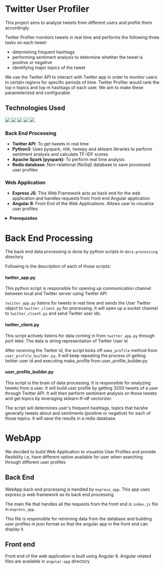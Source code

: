 # Twitter User Profiler

This project aims to analyze tweets from different users and profile them accordingly.
<br />

Twitter Profiler monitors tweets in real time and performs the following three tasks on each tweet:
* determining frequent hashtags 
* performing sentiment analysis to determine whether the tweet is positive or negative
* identifying major topics of the tweet

We use the Twitter API to interact with Twitter app in order to monitor users in certain regions for
specific periods of time. Twitter Profiler would rank the top n topics and top m hashtags of each user.
We aim to make these parameterized and configurable.

## Technologies Used
![](https://img.icons8.com/color/48/000000/python.png) ![](https://cdn4.iconfinder.com/data/icons/redis-2/1451/Untitled-2-48.png) ![](https://img.icons8.com/color/48/000000/angularjs.png) ![](https://img.icons8.com/color/48/000000/nodejs.png) ![](https://img.icons8.com/color/48/000000/twitter.png)

### Back End Processing
* <strong>Twitter API</strong>: To get tweets in real time
* <strong>Python3</strong>: Uses pyspark, nltk, tweepy and sklearn libraries to perform sentiment analysis and calculate TF-IDF scores
* <strong>Apache Spark (pyspark)</strong>: To perform real time analysis
* <strong>Redis database</strong>: Non-relational (NoSql) database to save processed user profiles

### Web Application
* <strong>Express JS</strong>: This Web Framework acts as back end for the web application and handles requests from front end Angular application
* <strong>Angular 8</strong>: Front End of the Web Applications. Allows user to visualize user profiles

<details>
  <summary><strong>Prerequisites</strong></summary>
  
  <br />
  In order to run this app, you will need to have java8, scala, python3 and Apache Spark installed on your system. We will list the steps to install those prerequisites for Ubuntu, Mac and Windows.
  <br />
  
<br />
<details>
  <summary><strong>Ubuntu</strong></summary>
 
  ### Step 1: Install Java
  Check if java is already installed on your system by running
  `java -version` for java versions less than 9 and `java --version` for java > 8
  
  If you already have java8, then continue to next step.

  Check if you have multiple java versions installed by running:  
  ```update-java-alternatives -l```

  If you have java 8 listed then select it by running:
  ```sudo update-alternatives --config java```
  This will list different versions of java. Select java8 from the list

  If you do not have java8 at all, then run:
  ```sudo apt install openjdk-8-jdk```
  <hr />
  
  ### Step2: Install Scala

  Install scala by running:
  ```sudo apt-get install scala```
  <hr />

  ### Step3: Install python 3.7

  To check if python3 is installed:
  ```python3 --version```

  If you do not have python3 installed, follow this tutorial to install python3.7 on ubuntu:
  <https://linuxize.com/post/how-to-install-python-3-7-on-ubuntu-18-04/>

  Next, install pip:
  ```sudo apt install -y python3-pip```

  get pyspark by running:
  ```pip3 install pyspark```

  get tweepy, nltk, psutil, sklearn:
  ```
  pip3 install tweepy
  pip3 install nltk
  pip3 install psutil
  pip3 install sklearn
  ```

  Download "vader_lexicon", "stopwords", "punkt" (for word tokenizer) from nltk:
  ```
  [root]# python
  Python 3.6.8 (default, May  2 2019, 20:40:44) 
  [GCC 4.8.5 20150623 (Red Hat 4.8.5-36)] on linux
  Type "help", "copyright", "credits" or "license" for more information.
  >>> import nltk
  >>> nltk.download("vader_lexicon")
  >>> nltk.download('stopwords')
  >>> nltk.download('punkt')
  [nltk_data] Downloading package vader_lexicon to /root/nltk_data...
  True
  >>> exit()
  ```

  To test Spark, run:
  `pyspark`

  you should see the following output:
  ```Welcome to
        ____              __
       / __/__  ___ _____/ /__
      _\ \/ _ \/ _ `/ __/  '_/
     /__ / .__/\_,_/_/ /_/\_\   version 2.4.4
        /_/

  Using Python version 3.6.8 (default, May  2 2019 20:40:44)
  SparkSession available as 'spark'.
  >>> 
  ```
  
</details>

<details>
  <summary><strong> MacOS </strong></summary>
  
  ### Step 1: Install Java

  Check if java is already installed on your system by running
  `java -version` for java versions less than 9 and `java --version` for java > 8

  If you already have java8, then continue to next step.

  If not, install java8 by running:
  ```brew cask install java8```
  <hr />


  ### Step2: Install Scala

  Install scala by running:
  ```brew install scala```
  <hr />

  ### Step3: Install python 3.7

  To check if python3 is installed:
  ```python3 --version```

  If you do not have python3 installed, then run:
  ```brew install python3```

  get pyspark by running:
  ```pip3 install pyspark```

  get tweepy, nltk, psutil, sklearn:
  ```
  pip3 install tweepy
  pip3 install nltk
  pip3 install psutil
  pip3 install sklearn
  ```


  Download "vader_lexicon", "stopwords", "punkt" (for word tokenizer) from nltk:
  ```
  [root]# python
  Python 3.6.8 (default, May  2 2019, 20:40:44) 
  [GCC 4.8.5 20150623 (Red Hat 4.8.5-36)] on linux
  Type "help", "copyright", "credits" or "license" for more information.
  >>> import nltk
  >>> nltk.download("vader_lexicon")
  >>> nltk.download('stopwords')
  >>> nltk.download('punkt')
  [nltk_data] Downloading package vader_lexicon to /root/nltk_data...
  True
  >>> exit()
  ```

  To test Spark, run:
  `pyspark`

  you should see the following output:
  ```Welcome to
        ____              __
       / __/__  ___ _____/ /__
      _\ \/ _ \/ _ `/ __/  '_/
     /__ / .__/\_,_/_/ /_/\_\   version 2.4.4
        /_/

  Using Python version 3.6.8 (default, May  2 2019 20:40:44)
  SparkSession available as 'spark'.
  >>> 
  ```
      
</details>
  
<details>
  <summary><strong>Windows</strong></summary>
 
  ### Step 1: Install Java
  Download Java 8 from the link:
  <https://filehippo.com/download_java_development_kit_64/86378/>
  
  After installing java, open Control Panel and go to Edit System Environment Variables and click on Environment Variable in "Advanced" tab
  
  Set environmental variables:
  User variable:
  Variable: JAVA_HOME
  Value: C:\Program Files\Java\jdk1.8.0_91
  
  System variable:
  Variable: Path
  Value: C:\Program Files\Java\jdk1.8.0_91\bin
  
  <hr />
  
  ### Step2: Install Scala
  
  Download Scala from the link: <http://downloads.lightbend.com/scala/2.11.8/scala2.11.8.msi>
  
  After installing scala, open Control Panel and go to Edit System Environment Variables and click on Environment Variable in "Advanced" tab
  
  Set environmental variables:
  User variable:
  Variable: SCALA_HOME;
  Value: C:\Program Files (x86)\scala
  
  System variable (if not already set):
  Variable: Path
  Value: C:\Program Files (x86)\scala\bin
  
  To check, open cmd and type in:
  `scala -version`
  
 This will list the scala version you downloaded
  
  <hr />

  ### Step3: Install python 3.7

  To check if python3 is installed:
  ```python --version```

  If you do not have python3 installed, follow this tutorial to install python3.7 on ubuntu:
  <https://www.howtogeek.com/197947/how-to-install-python-on-windows/>


  Open cmd, get pyspark by running:
  ```pip3 install pyspark```

  get tweepy, nltk, psutil, sklearn:
  ```
  pip3 install tweepy
  pip3 install nltk
  pip3 install psutil
  pip3 install sklearn
  ```

  Download "vader_lexicon", "stopwords", "punkt" (for word tokenizer) from nltk:
  ```
  [root]# python
  Python 3.6.8 (default, May  2 2019, 20:40:44) 
  [GCC 4.8.5 20150623 (Red Hat 4.8.5-36)] on linux
  Type "help", "copyright", "credits" or "license" for more information.
  >>> import nltk
  >>> nltk.download("vader_lexicon")
  >>> nltk.download('stopwords')
  >>> nltk.download('punkt')
  [nltk_data] Downloading package vader_lexicon to /root/nltk_data...
  True
  >>> exit()
  ```

  To test Spark, run:
  `pyspark`

  you should see the following output:
  ```Welcome to
        ____              __
       / __/__  ___ _____/ /__
      _\ \/ _ \/ _ `/ __/  '_/
     /__ / .__/\_,_/_/ /_/\_\   version 2.4.4
        /_/

  Using Python version 3.6.8 (default, May  2 2019 20:40:44)
  SparkSession available as 'spark'.
  >>> 
  ```
  
</details>
  

</details>

# Back End Processing

The back end data processing is done by python scripts in `data-processing` directory

Following is the description of each of those scripts:

#### twitter_app.py
This python script is responsible for opening up communication channel between local and Twitter server using Twitter API

`twiiter_app.py` listens for tweets in real time and sends the User Twitter object to `twitter_client.py` for processing. It will open up a socket channel to `twitter_client.py` and send Twitter user ids.

#### twitter_client.py
This script actively listens for data coming in from `twitter_app.py` through port `9009`. The data is string representation of Twitter User id

After receiving the Twitter id, the script kicks off `make_profile` method from `user_profile_builder.py`. It will keep repeating the process of getting twitter user id and executing make_profile from user_profile_builder.py

#### user_profile_builder.py
This script is the brain of data processing. It is responsible for analyzing tweets from a user. It will build user profile by getting 3200 tweets of a user through Twitter API. It will then perform sentiment analysis on those tweets and get topics by leveraging sklearn tf-idf vectorizer.

The script will determines user's frequent hashtags, topics that he/she generally tweets about and sentiments (positive or negative) for each of those topics. It will save the results in a redis database

# WebApp
We decided to build Web Application to visualize User Profiles and provide flexibility i.e, have different option available for user when searching through different user profiles

## Back End
WebApp back end processing is handled by `express_app`. This app uses express js web framework as its back end processing

The main file that handles all the requests from the front end is `index.js` file in `express_app`.

This file is responsible for retreiving data from the database and building user profiles in json format so that the angular app in the front end can display it.

## Front end
Front end of the web application is built using Angular 8. Angular related files are available in `angular-app` directory


